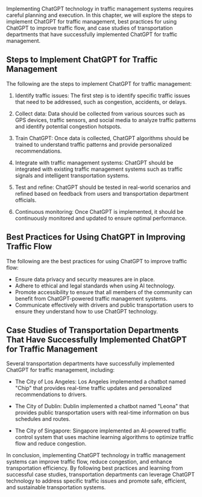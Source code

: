 
Implementing ChatGPT technology in traffic management systems requires careful planning and execution. In this chapter, we will explore the steps to implement ChatGPT for traffic management, best practices for using ChatGPT to improve traffic flow, and case studies of transportation departments that have successfully implemented ChatGPT for traffic management.

Steps to Implement ChatGPT for Traffic Management
-------------------------------------------------

The following are the steps to implement ChatGPT for traffic management:

1. Identify traffic issues: The first step is to identify specific traffic issues that need to be addressed, such as congestion, accidents, or delays.

2. Collect data: Data should be collected from various sources such as GPS devices, traffic sensors, and social media to analyze traffic patterns and identify potential congestion hotspots.

3. Train ChatGPT: Once data is collected, ChatGPT algorithms should be trained to understand traffic patterns and provide personalized recommendations.

4. Integrate with traffic management systems: ChatGPT should be integrated with existing traffic management systems such as traffic signals and intelligent transportation systems.

5. Test and refine: ChatGPT should be tested in real-world scenarios and refined based on feedback from users and transportation department officials.

6. Continuous monitoring: Once ChatGPT is implemented, it should be continuously monitored and updated to ensure optimal performance.

Best Practices for Using ChatGPT in Improving Traffic Flow
----------------------------------------------------------

The following are the best practices for using ChatGPT to improve traffic flow:

* Ensure data privacy and security measures are in place.
* Adhere to ethical and legal standards when using AI technology.
* Promote accessibility to ensure that all members of the community can benefit from ChatGPT-powered traffic management systems.
* Communicate effectively with drivers and public transportation users to ensure they understand how to use ChatGPT technology.

Case Studies of Transportation Departments That Have Successfully Implemented ChatGPT for Traffic Management
------------------------------------------------------------------------------------------------------------

Several transportation departments have successfully implemented ChatGPT for traffic management, including:

* The City of Los Angeles: Los Angeles implemented a chatbot named "Chip" that provides real-time traffic updates and personalized recommendations to drivers.

* The City of Dublin: Dublin implemented a chatbot named "Leona" that provides public transportation users with real-time information on bus schedules and routes.

* The City of Singapore: Singapore implemented an AI-powered traffic control system that uses machine learning algorithms to optimize traffic flow and reduce congestion.

In conclusion, implementing ChatGPT technology in traffic management systems can improve traffic flow, reduce congestion, and enhance transportation efficiency. By following best practices and learning from successful case studies, transportation departments can leverage ChatGPT technology to address specific traffic issues and promote safe, efficient, and sustainable transportation systems.
